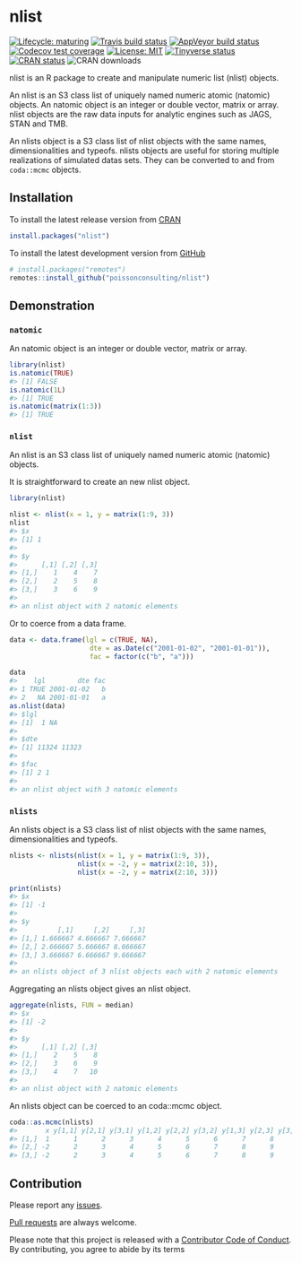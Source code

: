 
<!-- README.md is generated from README.Rmd. Please edit that file -->

# nlist

<!-- badges: start -->

[![Lifecycle:
maturing](https://img.shields.io/badge/lifecycle-maturing-blue.svg)](https://www.tidyverse.org/lifecycle/#maturing)
[![Travis build
status](https://travis-ci.com/poissonconsulting/nlist.svg?branch=master)](https://travis-ci.com/poissonconsulting/nlist)
[![AppVeyor build
status](https://ci.appveyor.com/api/projects/status/github/poissonconsulting/nlist?branch=master&svg=true)](https://ci.appveyor.com/project/poissonconsulting/nlist)
[![Codecov test
coverage](https://codecov.io/gh/poissonconsulting/nlist/branch/master/graph/badge.svg)](https://codecov.io/gh/poissonconsulting/nlist?branch=master)
[![License:
MIT](https://img.shields.io/badge/License-MIT-green.svg)](https://opensource.org/licenses/MIT)
[![Tinyverse
status](https://tinyverse.netlify.com/badge/nlist)](https://CRAN.R-project.org/package=nlist)
[![CRAN
status](https://www.r-pkg.org/badges/version/nlist)](https://cran.r-project.org/package=nlist)
![CRAN downloads](http://cranlogs.r-pkg.org/badges/nlist)
<!-- badges: end -->

nlist is an R package to create and manipulate numeric list (nlist)
objects.

An nlist is an S3 class list of uniquely named numeric atomic (natomic)
objects. An natomic object is an integer or double vector, matrix or
array. nlist objects are the raw data inputs for analytic engines such
as JAGS, STAN and TMB.

An nlists object is a S3 class list of nlist objects with the same
names, dimensionalities and typeofs. nlists objects are useful for
storing multiple realizations of simulated datas sets. They can be
converted to and from `coda::mcmc` objects.

## Installation

To install the latest release version from
[CRAN](https://cran.r-project.org)

``` r
install.packages("nlist")
```

To install the latest development version from
[GitHub](https://github.com/poissonconsulting/hmstimer)

``` r
# install.packages("remotes")
remotes::install_github("poissonconsulting/nlist")
```

## Demonstration

### `natomic`

An natomic object is an integer or double vector, matrix or array.

``` r
library(nlist)
is.natomic(TRUE)
#> [1] FALSE
is.natomic(1L)
#> [1] TRUE
is.natomic(matrix(1:3))
#> [1] TRUE
```

### `nlist`

An nlist is an S3 class list of uniquely named numeric atomic (natomic)
objects.

It is straightforward to create an new nlist object.

``` r
library(nlist)

nlist <- nlist(x = 1, y = matrix(1:9, 3))
nlist
#> $x
#> [1] 1
#> 
#> $y
#>      [,1] [,2] [,3]
#> [1,]    1    4    7
#> [2,]    2    5    8
#> [3,]    3    6    9
#> 
#> an nlist object with 2 natomic elements
```

Or to coerce from a data frame.

``` r
data <- data.frame(lgl = c(TRUE, NA),
                    dte = as.Date(c("2001-01-02", "2001-01-01")),
                    fac = factor(c("b", "a")))

data
#>    lgl        dte fac
#> 1 TRUE 2001-01-02   b
#> 2   NA 2001-01-01   a
as.nlist(data)
#> $lgl
#> [1]  1 NA
#> 
#> $dte
#> [1] 11324 11323
#> 
#> $fac
#> [1] 2 1
#> 
#> an nlist object with 3 natomic elements
```

### `nlists`

An nlists object is a S3 class list of nlist objects with the same
names, dimensionalities and typeofs.

``` r
nlists <- nlists(nlist(x = 1, y = matrix(1:9, 3)), 
                 nlist(x = -2, y = matrix(2:10, 3)),
                 nlist(x = -2, y = matrix(2:10, 3)))

print(nlists)
#> $x
#> [1] -1
#> 
#> $y
#>          [,1]     [,2]     [,3]
#> [1,] 1.666667 4.666667 7.666667
#> [2,] 2.666667 5.666667 8.666667
#> [3,] 3.666667 6.666667 9.666667
#> 
#> an nlists object of 3 nlist objects each with 2 natomic elements
```

Aggregating an nlists object gives an nlist object.

``` r
aggregate(nlists, FUN = median)
#> $x
#> [1] -2
#> 
#> $y
#>      [,1] [,2] [,3]
#> [1,]    2    5    8
#> [2,]    3    6    9
#> [3,]    4    7   10
#> 
#> an nlist object with 2 natomic elements
```

An nlists object can be coerced to an coda::mcmc object.

``` r
coda::as.mcmc(nlists)
#>       x y[1,1] y[2,1] y[3,1] y[1,2] y[2,2] y[3,2] y[1,3] y[2,3] y[3,3]
#> [1,]  1      1      2      3      4      5      6      7      8      9
#> [2,] -2      2      3      4      5      6      7      8      9     10
#> [3,] -2      2      3      4      5      6      7      8      9     10
```

## Contribution

Please report any
[issues](https://github.com/poissonconsulting/nlist/issues).

[Pull requests](https://github.com/poissonconsulting/nlist/pulls) are
always welcome.

Please note that this project is released with a [Contributor Code of
Conduct](https://github.com/poissonconsulting/nlist/blob/master/CODE_OF_CONDUCT.md).
By contributing, you agree to abide by its terms
